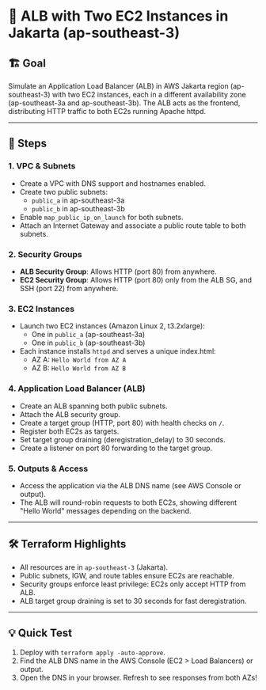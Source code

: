 # 🚀 ALB with Two EC2 Instances in Jakarta (ap-southeast-3)

## 🏗️ Goal
Simulate an Application Load Balancer (ALB) in AWS Jakarta region (ap-southeast-3) with two EC2 instances, each in a different availability zone (ap-southeast-3a and ap-southeast-3b). The ALB acts as the frontend, distributing HTTP traffic to both EC2s running Apache httpd.

---

## 📝 Steps

### 1. VPC & Subnets
- Create a VPC with DNS support and hostnames enabled.
- Create two public subnets:
  - `public_a` in ap-southeast-3a
  - `public_b` in ap-southeast-3b
- Enable `map_public_ip_on_launch` for both subnets.
- Attach an Internet Gateway and associate a public route table to both subnets.

### 2. Security Groups
- **ALB Security Group**: Allows HTTP (port 80) from anywhere.
- **EC2 Security Group**: Allows HTTP (port 80) only from the ALB SG, and SSH (port 22) from anywhere.

### 3. EC2 Instances
- Launch two EC2 instances (Amazon Linux 2, t3.2xlarge):
  - One in `public_a` (ap-southeast-3a)
  - One in `public_b` (ap-southeast-3b)
- Each instance installs `httpd` and serves a unique index.html:
  - AZ A: `Hello World from AZ A`
  - AZ B: `Hello World from AZ B`

### 4. Application Load Balancer (ALB)
- Create an ALB spanning both public subnets.
- Attach the ALB security group.
- Create a target group (HTTP, port 80) with health checks on `/`.
- Register both EC2s as targets.
- Set target group draining (deregistration_delay) to 30 seconds.
- Create a listener on port 80 forwarding to the target group.

### 5. Outputs & Access
- Access the application via the ALB DNS name (see AWS Console or output).
- The ALB will round-robin requests to both EC2s, showing different "Hello World" messages depending on the backend.

---

## 🛠️ Terraform Highlights
- All resources are in `ap-southeast-3` (Jakarta).
- Public subnets, IGW, and route tables ensure EC2s are reachable.
- Security groups enforce least privilege: EC2s only accept HTTP from ALB.
- ALB target group draining is set to 30 seconds for fast deregistration.

---

## 💡 Quick Test
1. Deploy with `terraform apply -auto-approve`.
2. Find the ALB DNS name in the AWS Console (EC2 > Load Balancers) or output.
3. Open the DNS in your browser. Refresh to see responses from both AZs!